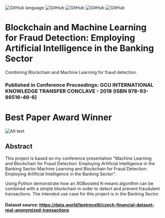 <div class="column">
    <img alt="GitHub language" src="https://img.shields.io/badge/Coded_with-Python-blue.svg">
  
  <img alt="GitHub" src="https://img.shields.io/badge/Reviewed_by-Wiley-blue.svg">
  
  <img alt="GitHub" src="https://img.shields.io/badge/Reviewed_by-Elsevier-blue.svg">
  
  <img alt="GitHub" src="https://img.shields.io/badge/ORCID-0000_0003_2083_8153-blue.svg">
  
  <img alt="GitHub" src="https://img.shields.io/badge/License-LGPL_3.0-blue.svg">

# Blockchain and Machine Learning for Fraud Detection: Employing Artificial Intelligence in the Banking Sector

Combining Blockchain and Machine Learning for fraud detection.

### Published in Conference Proceedings: GCU INTERNATIONAL KNOWLEDGE TRANSFER CONCLAVE - 2018 (ISBN 978-93-86516-46-6)

# Best Paper Award Winner

![Alt text](https://raw.githubusercontent.com/VinitaSilaparasetty/Blockchain-ml/master/fraudml.JPG)

## Abstract

This project is based on my conference presentation "Machine Learning and Blockchain for Fraud Detection: Employing Artificial Intelligence in the Banking Sector Machine Learning and Blockchain for Fraud Detection: Employing Artificial Intelligence in the Banking Sector".

Using Python demonstrate how an XGBoosted K-means algorithm can be combined with a simple blockchain in order to detect and prevent fraudulent transactions. 
The intended use case for this project is in the Banking Sector.

#### Dataset source: https://data.world/lpetrocelli/czech-financial-dataset-real-anonymized-transactions

